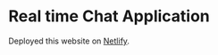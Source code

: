# Real time Chat Application

Deployed this website on [Netlify](https://chat-with-friends-app.netlify.app/).
